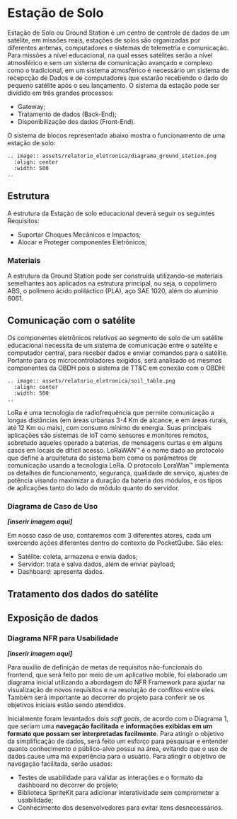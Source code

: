 # Estação de Solo
Estação de Solo ou Ground Station é um centro de controle de dados de um satélite, em missões reais, estações de solos são organizadas por diferentes antenas, computadores e sistemas de telemetria e comunicação. Para missões a nível educacional, na qual esses satélites serão a nível atmosférico e sem um sistema de comunicação avançado e complexo como o tradicional, em um sistema atmosférico é necessário um sistema de recepcção de Dados e de computadores que estarão recebendo o dado do pequeno satélite após o seu lançamento. O sistema da estação pode ser dividido em três grandes processos:
- Gateway;
- Tratamento de dados (Back-End);
- Disponibilização dos dados (Front-End).

O sistema de blocos representado abaixo mostra o funcionamento de uma estação de solo:

```eval_rst
.. image:: assets/relatorio_eletronica/diagrama_ground_station.png
  :align: center
  :width: 500
..

```

## Estrutura
A estrutura da Estação de solo educacional deverá seguir os seguintes Requisitos:  
- Suportar Choques Mecânicos e Impactos;
- Alocar e Proteger componentes Eletrônicos;

### Materiais

A estrutura da Ground Station pode ser construída utilizando-se materiais semelhantes aos aplicados na estrutura principal, ou seja, o copolímero ABS, o polímero ácido poliláctico (PLA), aço SAE 1020, além do alumínio 6061.

## Comunicação com o satélite

Os componentes eletrônicos relativos ao segmento de solo de um satélite educacional necessita de um sistema de comunicação entre o satélite e computador central, para receber dados e enviar comandos para o satélite. Portanto para os microcontroladores exigidos, será analisado os mesmos componentes da OBDH pois o sistema de TT&C em conexão com o OBDH:

```eval_rst
.. image:: assets/relatorio_eletronica/soil_table.png
  :align: center
  :width: 500
..

```

LoRa é uma tecnologia de radiofrequência que permite comunicação a longas distâncias (em áreas urbanas 3-4 Km de alcance, e em áreas rurais, até 12 Km ou mais), com consumo mínimo de energia. Suas principais aplicações são sistemas de IoT como sensores e monitores remotos, sobretudo aqueles operado a baterias, de mensagens curtas e em alguns casos em locais de difícil acesso.
LoRaWAN™ é o nome dado ao protocolo que define a arquitetura do sistema bem
como os parâmetros de comunicação usando a tecnologia LoRa.
O protocolo LoraWan™ implementa os detalhes de funcionamento, segurança, qualidade de serviço, ajustes de potência visando maximizar a duração da bateria 
dos módulos, e os tipos de aplicações tanto do lado do módulo quanto do servidor.

### Diagrama de Caso de Uso
  
***[inserir imagem aqui]***
  
Em nosso caso de uso, contaremos com 3 diferentes atores, cada um exercendo ações diferentes dentro do contexto do PocketQube. São eles:
- Satélite: coleta, armazena e envia dados;
- Servidor: trata e salva dados, além de enviar payload;
- Dashboard: apresenta dados.

## Tratamento dos dados do satélite

## Exposição de dados

### Diagrama NFR para Usabilidade
  
***[inserir imagem aqui]***
  
Para auxílio de definição de metas de requisitos não-funcionais do frontend, que será feito por meio de um aplicativo mobile, foi elaborado um diagrama inicial utilizando a abordagem do NFR Framework para ajudar na visualização de novos requisitos e na resolução de conflitos entre eles. Também será importante ao decorrer do projeto para conferir se os objetivos iniciais estão sendo atendidos.

Inicialmente foram levantados dois *soft goals*, de acordo com o Diagrama 1, que seriam uma **navegação facilitada** e **informações exibidas em um formato que possam ser interpretadas facilmente**. Para atingir o objetivo da simplificação de dados, será feito um esforço para pesquisar e entender quanto conhecimento o público-alvo possui na área, evitando que o uso de dados cause uma má experiência para o usuário. Para atingir o objetivo de navegação facilitada, serão usados: 
- Testes de usabilidade para validar as interações e o formato da dashboard no decorrer do projeto;
- Biblioteca SpriteKit para adicionar interatividade sem comprometer a usabilidade;
- Conhecimento dos desenvolvedores para evitar itens desnecessários.
